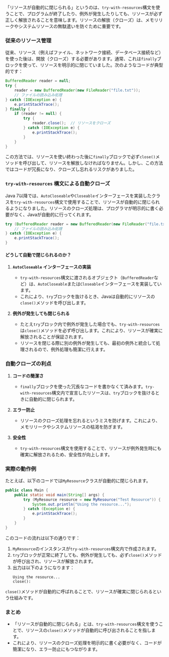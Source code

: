 「リソースが自動的に閉じられる」というのは、`try-with-resources`構文を使うことで、プログラムが終了したり、例外が発生したりしても、リソースが必ず正しく解放されることを意味します。リソースの解放（クローズ）は、メモリリークやシステムリソースの無駄遣いを防ぐために重要です。

### 従来のリソース管理

従来、リソース（例えばファイル、ネットワーク接続、データベース接続など）を使った後は、開放（クローズ）する必要があります。通常、これは`finally`ブロックを使って、リソースを明示的に閉じていました。次のようなコードが典型的です：

```java
BufferedReader reader = null;
try {
    reader = new BufferedReader(new FileReader("file.txt"));
    // ファイルの読み込み処理
} catch (IOException e) {
    e.printStackTrace();
} finally {
    if (reader != null) {
        try {
            reader.close();  // リソースをクローズ
        } catch (IOException e) {
            e.printStackTrace();
        }
    }
}
```

この方法では、リソースを使い終わった後に`finally`ブロックで必ず`close()`メソッドを呼び出して、リソースを解放しなければなりません。しかし、この方法ではコードが冗長になり、クローズし忘れるリスクがありました。

### `try-with-resources` 構文による自動クローズ

Java 7以降では、`AutoCloseable`や`Closeable`インターフェースを実装したクラスを`try-with-resources`構文で使用することで、リソースが自動的に閉じられるようになりました。リソースのクローズ処理は、プログラマが明示的に書く必要がなく、Javaが自動的に行ってくれます。

```java
try (BufferedReader reader = new BufferedReader(new FileReader("file.txt"))) {
    // ファイルの読み込み処理
} catch (IOException e) {
    e.printStackTrace();
}
```

#### どうして自動で閉じられるのか？

1. **`AutoCloseable` インターフェースの実装**
   - `try-with-resources`構文に渡されるオブジェクト（`BufferedReader`など）は、`AutoCloseable`または`Closeable`インターフェースを実装しています。
   - これにより、`try`ブロックを抜けるとき、Javaは自動的にリソースの`close()`メソッドを呼び出します。

2. **例外が発生しても閉じられる**
   - たとえ`try`ブロック内で例外が発生した場合でも、`try-with-resources`は`close()`メソッドを必ず呼び出します。これにより、リソースが確実に解放されることが保証されます。
   - リソースを閉じる際に別の例外が発生しても、最初の例外と統合して処理されるので、例外処理も簡潔に行えます。

### 自動クローズの利点

1. **コードの簡潔さ**
   - `finally`ブロックを使った冗長なコードを書かなくて済みます。`try-with-resources`構文内で宣言したリソースは、`try`ブロックを抜けるときに自動的に閉じられます。

2. **エラー防止**
   - リソースのクローズ処理を忘れるというミスを防げます。これにより、メモリリークやシステムリソースの枯渇を防ぎます。

3. **安全性**
   - `try-with-resources`構文を使用することで、リソースが例外発生時にも確実に解放されるため、安全性が向上します。

### 実際の動作例

たとえば、以下のコードでは`MyResource`クラスが自動的に閉じられます。

```java
public class Main {
    public static void main(String[] args) {
        try (MyResource resource = new MyResource("Test Resource")) {
            System.out.println("Using the resource...");
        } catch (Exception e) {
            e.printStackTrace();
        }
    }
}
```

このコードの流れは以下の通りです：

1. `MyResource`のインスタンスが`try-with-resources`構文内で作成されます。
2. `try`ブロックが正常に終了しても、例外が発生しても、必ず`close()`メソッドが呼び出され、リソースが解放されます。
3. 出力は以下のようになります：
   ```
   Using the resource...
   close():
   ```

`close()`メソッドが自動的に呼ばれることで、リソースが確実に閉じられるという仕組みです。

### まとめ

- 「リソースが自動的に閉じられる」とは、`try-with-resources`構文を使うことで、リソースの`close()`メソッドが自動的に呼び出されることを指します。
- これにより、リソースのクローズ処理を明示的に書く必要がなく、コードが簡潔になり、エラー防止にもつながります。
